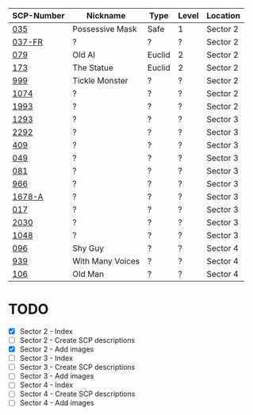 SCP-Number                   | Nickname         | Type    | Level | Location
---------------------------- | ---------------- | ------- | ----- | --------
[035](/SCP/SCP-035.md)       | Possessive Mask  | Safe    |   1   | Sector 2
[037-FR](/SCP/SCP-037-FR.md) | ?                | ?       |   ?   | Sector 2
[079](/SCP/SCP-079.md)       | Old AI           | Euclid  |   2   | Sector 2
[173](/SCP/SCP-173.md)       | The Statue       | Euclid  |   2   | Sector 2
[999](/SCP/SCP-999.md)       | Tickle Monster   | ?       |   ?   | Sector 2
[1074](/SCP/SCP-1074.md)     | ?                | ?       |   ?   | Sector 2
[1993](/SCP/SCP-1993.md)     | ?                | ?       |   ?   | Sector 2
[1293](/SCP/SCP-1293.md)     | ?                | ?       |   ?   | Sector 3
[2292](/SCP/SCP-2292.md)     | ?                | ?       |   ?   | Sector 3
[409](/SCP/SCP-409.md)       | ?                | ?       |   ?   | Sector 3
[049](/SCP/SCP-049.md)       | ?                | ?       |   ?   | Sector 3
[081](/SCP/SCP-081.md)       | ?                | ?       |   ?   | Sector 3
[966](/SCP/SCP-966.md)       | ?                | ?       |   ?   | Sector 3
[1678-A](/SCP/SCP-1678-A.md) | ?                | ?       |   ?   | Sector 3
[017](/SCP/SCP-017.md)       | ?                | ?       |   ?   | Sector 3
[2030](/SCP/SCP-2030.md)     | ?                | ?       |   ?   | Sector 3
[1048](/SCP/SCP-1048.md)     | ?                | ?       |   ?   | Sector 3
[096](/SCP/SCP-096.md)       | Shy Guy          | ?       |   ?   | Sector 4
[939](/SCP/SCP-939.md)       | With Many Voices | ?       |   ?   | Sector 4
[106](/SCP/SCP-106.md)       | Old Man          | ?       |   ?   | Sector 4


# TODO
- [X] Sector 2 - Index
- [ ] Sector 2 - Create SCP descriptions
- [X] Sector 2 - Add images
- [ ] Sector 3 - Index
- [ ] Sector 3 - Create SCP descriptions
- [ ] Sector 3 - Add images
- [ ] Sector 4 - Index
- [ ] Sector 4 - Create SCP descriptions
- [ ] Sector 4 - Add images
